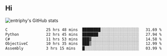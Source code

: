 ## Hi
![entriphy's GitHub stats](https://github-readme-stats.vercel.app/api?username=entriphy&show_icons=true&title_color=2196F3&bg_color=212121&text_color=FAFAFA&hide_border=true)
<!--START_SECTION:waka-->

```txt
C                 25 hrs 48 mins  ████████░░░░░░░░░░░░░░░░░   31.69 %
Python            22 hrs 45 mins  ███████░░░░░░░░░░░░░░░░░░   27.94 %
C#                11 hrs 53 mins  ███▓░░░░░░░░░░░░░░░░░░░░░   14.58 %
ObjectiveC        10 hrs 35 mins  ███▒░░░░░░░░░░░░░░░░░░░░░   12.99 %
Assembly          3 hrs 15 mins   █░░░░░░░░░░░░░░░░░░░░░░░░   03.99 %
```

<!--END_SECTION:waka-->
